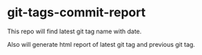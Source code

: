 # git-tags-commit-report
This repo will find latest git tag name with date. 


Also will generate html report of latest git tag and previous git tag.
